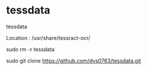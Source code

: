 # tessdata
tessdata

Location :
/usr/share/tessract-ocr/

sudo rm -r tessdata

sudo git clone https://github.com/dys0763/tessdata.git
